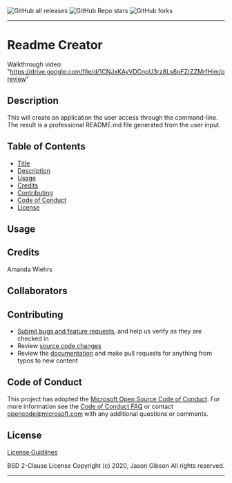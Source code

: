 ![GitHub all releases](https://img.shields.io/github/downloads/jgibsone4/jgibsone4.github.io/total?style=flat-square)
![GitHub Repo stars](https://img.shields.io/github/stars/jgibsone4/jgibsone4.github.io?style=flat-square)
![GitHub forks](https://img.shields.io/github/forks/jgibsone4/jgibsone4.github.io?style=social)

---

# Readme Creator

Walkthrough video:
"https://drive.google.com/file/d/1CNJxKAyVDCnpU3rz8Ls6pFZrZZMrfHim/preview"

## Description 
This will create an application the user access through the command-line. The result is a professional README.md file generated from the user input.



## Table of Contents

* [Title](#readme-creator)
* [Description](#description)
* [Usage](#usage)
* [Credits](#credits)
* [Contributing](#contributing)
* [Code of Conduct](#code-of-conduct)
* [License](#license)


## Usage 


## Credits
Amanda Wiehrs

Collaborators                                   
------------                                   


## Contributing

* [Submit bugs and feature requests](https://github.com/jgibsone4/Responsive-Design/issues), and help us verify as they are checked in
* Review [source code changes](https://github.com/jgibsone4/Responsive-Design/pulls)
* Review the [documentation](https://github.com/jgibsone4/Responsive-Design) and make pull requests for anything from typos to new content


## Code of Conduct

This project has adopted the [Microsoft Open Source Code of Conduct](https://opensource.microsoft.com/codeofconduct/). For more information see the [Code of Conduct FAQ](https://opensource.microsoft.com/codeofconduct/faq/) or contact [opencode@microsoft.com](mailto:opencode@microsoft.com) with any additional questions or comments.


## License

[License Guidlines](/License.txt)

BSD 2-Clause License
Copyright (c) 2020, Jason Gibson
All rights reserved.

---
